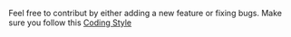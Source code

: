 Feel free to contribut by either adding a new feature or fixing bugs. Make sure you follow this [Coding Style](https://github.com/ribot/android-guidelines/blob/master/project_and_code_guidelines.md)
